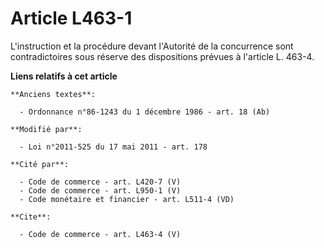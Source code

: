 # Article L463-1

L'instruction et la procédure devant l'Autorité de la concurrence sont contradictoires sous réserve des dispositions prévues
à l'article L. 463-4.

**Liens relatifs à cet article**

	**Anciens textes**:

	  - Ordonnance n°86-1243 du 1 décembre 1986 - art. 18 (Ab)

	**Modifié par**:

	  - Loi n°2011-525 du 17 mai 2011 - art. 178

	**Cité par**:

	  - Code de commerce - art. L420-7 (V)
	  - Code de commerce - art. L950-1 (V)
	  - Code monétaire et financier - art. L511-4 (VD)

	**Cite**:

	  - Code de commerce - art. L463-4 (V)
